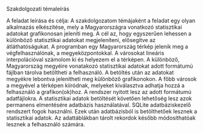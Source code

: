 Szakdolgozati témaleírás

A feladat leírása és célja:
A szakdolgozatom témájaként a feladat egy olyan alkalmazás elkészítése, mely a Magyarországra vonatkozó statisztikai adatokat grafikonosan jeleníti meg. A cél az, hogy egyszerűen lehessen a különböző statisztikai adatokat megjeleníteni, elősegítve az átláthatóságukat.
A programban egy Magyarország térkép jelenik meg a végfelhasználónak, a megyeközpontokkal. A városokat lineáris interpolációval számolom ki és helyezem el a térképen.
A különböző, Magyarország megyéire vonatakozó statisztikai adatokat adott formátumú fájlban tárolva betöltheti a felhasználó. A betöltés után az adatokat megyékre lebontva jelenítheti meg különböző grafikonokon. A főbb városok a megyével a térképen kiíródnak, melyeket kiválasztva adhatja hozzá a felhasználó a grafikon(ok)hoz.
A rendszer nyitott lesz az adott formátumú adatfájlokra.
A statisztikai adatok betöltését követően lehetőség lesz azok permanens elmentésére adatbázis használatával. SQLite adatbáziskezelő rendszert fogok használni. Ezek után adatbázisból is betölthetőek lesznek a statisztikai adatok. Az adattáblákban tárolt rekordok később módosíthatóak lesznek a felhasználó számára.
